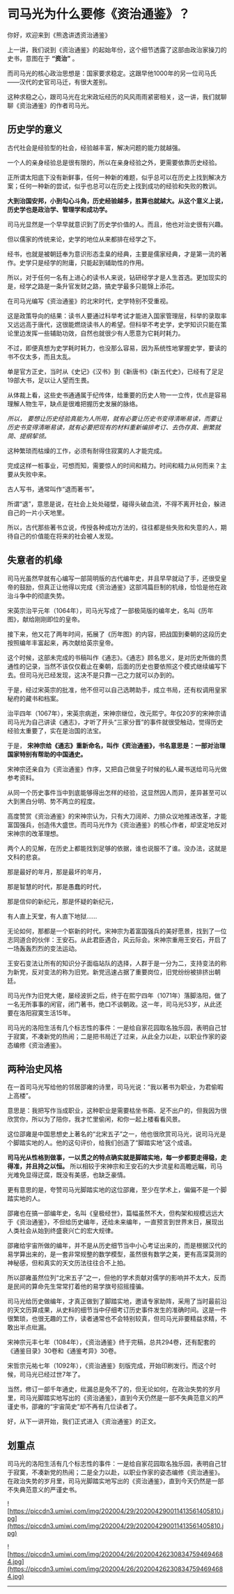 # 司马光为什么要修《资治通鉴》？

你好，欢迎来到《熊逸讲透资治通鉴》

上一讲，我们说到《资治通鉴》的起始年份，这个细节透露了这部由政治家操刀的史书，意图在于 **“资治”** 。

而司马光的核心政治思想是：国家要求稳定。这跟早他1000年的另一位司马氏——汉代的史官司马迁，有很大差别。

这种求稳之心，跟司马光在北宋政坛经历的风风雨雨紧密相关，这一讲，我们就聊聊《资治通鉴》的作者司马光。

## 历史学的意义

古代社会是经验型的社会，经验越丰富，解决问题的能力就越强。

一个人的亲身经验总是很有限的，所以在亲身经验之外，更需要依靠历史经验。

正所谓太阳底下没有新鲜事，任何一种新的难题，似乎总可以在历史上找到解决方案；任何一种新的尝试，似乎也总可以在历史上找到成功的经验和失败的教训。

 **大到治国安邦，小到勾心斗角，历史经验越多，胜算也就越大。从这个意义上说，历史学也是政治学、管理学和成功学。**

司马光显然是一个早早就意识到了历史学价值的人。而且，他也对治史很有兴趣。

但以儒家的传统来论，史学的地位从来都排在经学之下。

经书，也就是被朝廷奉为意识形态圭臬的经典，主要是儒家经典，才是第一流的著作。史学只是经学的附庸，只能起到辅助性的作用。

所以，对于任何一名有上进心的读书人来说，钻研经学才是人生首选。更加现实的是，经学之路是一条升官发财之路，搞史学最多只能锦上添花。

在司马光编写《资治通鉴》的北宋时代，史学特别不受重视。

这是政策导向的结果：读书人要通过科举考试才能进入国家管理层，科举的录取率又远远高于唐代，这很能燃烧读书人的希望。但科举不考史学，史学知识只能在策论里边发挥一些辅助功效，自然也就很少有人愿意为它耗时耗力。

不过，即便真想为史学耗时耗力，也没那么容易，因为系统性地掌握史学，要读的书不仅太多，而且太乱。

单是官方正史，当时从《史记》《汉书》到《新唐书》《新五代史》，已经有了足足19部大书，足以让人望而生畏。

从体裁上看，这些史书通通属于纪传体，给重要的历史人物一一立传，优点是容易理解人物生平，缺点是很难把握历史发展的脉络。

 *所以，*  *要想让历史经验真能为人所用，就有必要让历史书变得清晰易读，而要让历史书变得清晰易读，就有必要把现有的材料重新编排考订、去伪存真、删繁就简、提纲挈领。*

这种繁琐而枯燥的工作，必须有耐得住寂寞的人才能完成。

完成这样一桩事业，可想而知，需要惊人的时间和精力。时间和精力从何而来？主要从失败中来。

古人写书，通常叫作“退而著书”。

所谓“退”，意思是说，在社会上处处碰壁，碰得头破血流，不得不离开社会，躲进自己的一片小天地里。

所以，古代那些著书立说，传授各种成功方法的，往往都是些失败和失意的人，期待自己的价值能在将来的社会被人发现。

## 失意者的机缘

司马光虽然早就有心编写一部简明版的古代编年史，并且早早就动了手，还很受皇帝的鼓励，但真正让他得以完成《资治通鉴》这部鸿篇巨制的机缘，恰恰是他在政治斗争中的彻底失势。

宋英宗治平元年（1064年），司马光写成了一部极简版的编年史，名叫《历年图》，献给刚刚即位的皇帝。

接下来，他又花了两年时间，拓展了《历年图》的内容，把战国到秦朝的这段历史按照编年丰富起来，再次献给英宗皇帝。

这个时候，这部未完成的书稿叫作《通志》。《通志》顾名思义，是对历史所做的贯通性的记录，当然不该仅仅截止在秦朝，后面的历史也要依照这个模式继续编写下去。但司马光已经发现，这决不是只靠一己之力就可以办到的。

于是，经过宋英宗的批准，他不但可以自己选聘助手，成立书局，还有权调用皇家秘府的藏书和档案。

治平四年（1067年），宋英宗病逝，宋神宗继位，改元熙宁。年仅20岁的宋神宗请司马光为自己讲读《通志》，才听了开头“三家分晋”的事件就很受触动，觉得历史经验太重要了，实在是治国的法宝。

于是， **宋神宗给《通志》重新命名，叫作《资治通鉴》，书名意思是：一部对治理国家特别有帮助的中国通史。**

宋神宗还亲自为《资治通鉴》作序，又把自己做皇子时候的私人藏书送给司马光做参考资料。

从同一个历史事件当中到底能够得出怎样的经验，这显然因人而异，差异甚至可以大到黑白分明、势不两立的程度。

高度赞赏《资治通鉴》的宋神宗认为，只有大刀阔斧、力排众议地推进改革，才能富国强兵，创造伟大盛世。而司马光作为《资治通鉴》的核心作者，却坚定地反对宋神宗的改革理想。

两个人的见解，在历史上都能找到足够的依据，谁也说服不了谁。没办法，这就是文科的悲哀。

那是最好的年月，那是最坏的年月，

那是智慧的时代，那是愚蠢的时代，

那是信仰的新纪元，那是怀疑的新纪元，

有人直上天堂，有人直下地狱……

无论如何，那都是一个崭新的时代。宋神宗为着富国强兵的美好愿景，找到了一位志同道合的伙伴：王安石。从此君臣遇合，风云际会。宋神宗重用王安石，开启了一场轰轰烈烈的变法运动。

王安石变法让所有的知识分子面临站队的选择，人群于是一分为二，支持变法的称为新党，反对变法的称为旧党。新党迅速占据了重要岗位，旧党纷纷被排挤出朝廷。

司马光作为旧党大佬，屡经波折之后，终于在熙宁四年（1071年）落脚洛阳，做了一名无所事事的闲官，闭门著书，绝口不谈朝政。这一年，司马光53岁，从此还要在洛阳寂寞生活15年。

司马光的洛阳生活有几个标志性的事件：一是给自家花园取名独乐园，表明自己甘于寂寞，不凑新党的热闹；二是把书局迁了过来，从此全力以赴，以职业作家的姿态编修《资治通鉴》。

## 两种治史风格

在一首司马光写给他的邻居邵雍的诗里，司马光说：“我以著书为职业，为君偷暇上高楼”。

意思是：我把写作当成职业，这种职业是需要枯坐书斋、足不出户的，但我因为很欣赏你，所以为了陪你，我才忙里偷闲，和你一起上楼看看风景。

这位邵雍是中国思想史上著名的“北宋五子”之一，他也很欣赏司马光，说司马光是个脚踏实地的人。他的这句评价，给我们创造了“脚踏实地”这个成语。

 **司马光从性格到做事，一以贯之的特点确实就是脚踏实地，每一步都要走得稳，走得准，并且持之以恒。** 所以相较于宋神宗和王安石的大步流星和高瞻远瞩，司马光难免显得迂腐，既没有美感，也缺乏豪情。

更有意思的是，夸赞司马光脚踏实地的这位邵雍，至少在学术上，偏偏不是一个脚踏实地的人。

邵雍也在搞一部编年史，名叫《皇极经世》，篇幅虽然不大，但构架和规模远远大于《资治通鉴》，不但给历史编年，还给未来编年，一直预言到世界末日，展现出人类社会从始到终盛衰兴亡的宏大规律。

邵雍给宇宙所做的编年，并不是从历史细节当中小心考证出来的，而是根据汉代的易学算出来的，是一套非常规整的数学模型，虽然很有数学之美，更有高深莫测的神秘感，但和真实的天文历法往往合不上拍。

所以邵雍虽然位列“北宋五子”之一，但他的学术贡献对儒学的影响并不太大，反而是民间的算命先生常常打着他的易学旗号招摇撞骗。

司马光给历史做编年，才真正做到了脚踏实地，邀请专家助阵，采用了当时最前沿的天文历算成果，从史料的细节当中仔细考订历史事件发生的准确时间。这是一件很繁琐，也很无趣的工作，读者通常也不会特别较真，但司马光非要精益求精，不敢出半点纰漏。

宋神宗元丰七年（1084年），《资治通鉴》终于完稿，总共294卷，还有配套的《通鉴目录》30卷和《通鉴考异》30卷。

宋哲宗元祐七年（1092年），《资治通鉴》刻版完成，开始印刷发行。而这个时候，司马光已经过世7年了。

当然，修订一部千年通史，纰漏总是免不了的，但无论如何，在政治失势的岁月里，司马光脚踏实地写出的《资治通鉴》，直到今天仍然是一部不失典范意义的严谨史书，邵雍的“宇宙简史”却不再有几位读者了。

好，从下一讲开始，我们正式进入《资治通鉴》的正文。

## 划重点

司马光的洛阳生活有几个标志性的事件：一是给自家花园取名独乐园，表明自己甘于寂寞，不凑新党的热闹；二是全力以赴，以职业作家的姿态编修《资治通鉴》。在政治失势的岁月里，司马光脚踏实地写出的《资治通鉴》，直到今天仍然是一部不失典范意义的严谨史书。

![https://piccdn3.umiwi.com/img/202004/29/202004290011413561405810.jpg](https://piccdn3.umiwi.com/img/202004/29/202004290011413561405810.jpg)

![https://piccdn3.umiwi.com/img/202004/26/202004262308347594694684.jpg](https://piccdn3.umiwi.com/img/202004/26/202004262308347594694684.jpg)

---
